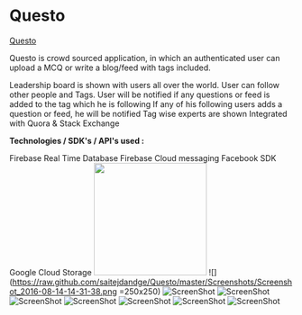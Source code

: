 # Questo

<a href="https://play.google.com/store/apps/details?id=com.tdevelopers.questo">Questo</a>

Questo is crowd sourced application, in which an authenticated user can upload a MCQ or write a blog/feed with tags included.

Leadership board is shown with users all over the world. 
User can follow other people and Tags.
User will be notified if any questions or feed is added to the tag which he is following
If any of his following users adds a question or feed, he will be notified
Tag wise experts are shown
Integrated with Quora & Stack Exchange 


<b>Technologies / SDK's / API's used :</b>


Firebase Real Time Database
Firebase Cloud messaging
Facebook SDK
Google Cloud Storage
<img src="https://raw.github.com/saitejdandge/Questo/master/Screenshots/Screenshot_2016-08-14-14-31-38.png" width="200"/>
![](https://raw.github.com/saitejdandge/Questo/master/Screenshots/Screenshot_2016-08-14-14-31-38.png =250x250)
![ScreenShot](https://raw.github.com/saitejdandge/Questo/master/Screenshots/Screenshot_2016-08-14-14-31-42.png)
![ScreenShot](https://raw.github.com/saitejdandge/Questo/master/Screenshots/Screenshot_2016-08-14-14-31-47.png)
![ScreenShot](https://raw.github.com/saitejdandge/Questo/master/Screenshots/Screenshot_2016-08-14-14-31-53.png)
![ScreenShot](https://raw.github.com/saitejdandge/Questo/master/Screenshots/Screenshot_2016-08-14-14-31-58.png)
![ScreenShot](https://raw.github.com/saitejdandge/Questo/master/Screenshots/Screenshot_2016-08-14-14-32-01.png)
![ScreenShot](https://raw.github.com/saitejdandge/Questo/master/Screenshots/Screenshot_2016-08-14-14-32-05.png)
![ScreenShot](https://raw.github.com/saitejdandge/Questo/master/Screenshots/Screenshot_2016-08-14-14-32-10.png)


